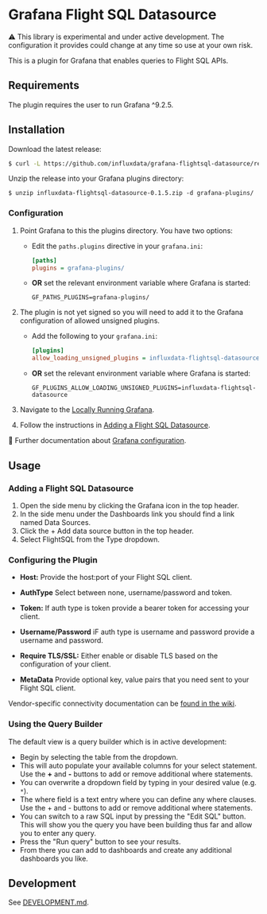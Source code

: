 # Grafana Flight SQL Datasource

:warning: This library is experimental and under active development. The configuration it provides could change at any time so use at your own risk.

This is a plugin for Grafana that enables queries to Flight SQL APIs.

## Requirements

The plugin requires the user to run Grafana ^9.2.5.

## Installation

Download the latest release:

```sh
$ curl -L https://github.com/influxdata/grafana-flightsql-datasource/releases/download/v0.1.5/influxdata-flightsql-datasource-0.1.5.zip
```

Unzip the release into your Grafana plugins directory:

```
$ unzip influxdata-flightsql-datasource-0.1.5.zip -d grafana-plugins/
```

### Configuration

1. Point Grafana to this the plugins directory. You have two options:

   - Edit the `paths.plugins` directive in your `grafana.ini`:

     ```ini
     [paths]
     plugins = grafana-plugins/
     ```

   - **OR** set the relevant environment variable where Grafana is started:
     ```shell
     GF_PATHS_PLUGINS=grafana-plugins/
     ```

1. The plugin is not yet signed so you will need to add it to the Grafana configuration of allowed unsigned plugins.

   - Add the following to your `grafana.ini`:

     ```ini
     [plugins]
     allow_loading_unsigned_plugins = influxdata-flightsql-datasource
     ```

   - **OR** set the relevant environment variable where Grafana is started:
     ```shell
     GF_PLUGINS_ALLOW_LOADING_UNSIGNED_PLUGINS=influxdata-flightsql-datasource
     ```

1. Navigate to the [Locally Running Grafana](http://localhost:3000/).
1. Follow the instructions in [Adding a Flight SQL
   Datasource](#adding-a-flight-sql-datasource).

:book: Further documentation about [Grafana configuration](https://grafana.com/docs/grafana/latest/setup-grafana/configure-grafana/#plugins).

## Usage

### Adding a Flight SQL Datasource

1. Open the side menu by clicking the Grafana icon in the top header.
1. In the side menu under the Dashboards link you should find a link named Data Sources.
1. Click the + Add data source button in the top header.
1. Select FlightSQL from the Type dropdown.

### Configuring the Plugin

- **Host:** Provide the host:port of your Flight SQL client.
- **AuthType** Select between none, username/password and token.
- **Token:** If auth type is token provide a bearer token for accessing your client.
- **Username/Password** iF auth type is username and password provide a username and password.
- **Require TLS/SSL:** Either enable or disable TLS based on the configuration of your client.

- **MetaData** Provide optional key, value pairs that you need sent to your Flight SQL client.

Vendor-specific connectivity documentation can be [found in the wiki](https://github.com/influxdata/grafana-flightsql-datasource/wiki).

### Using the Query Builder

The default view is a query builder which is in active development:

- Begin by selecting the table from the dropdown.
- This will auto populate your available columns for your select statement. Use the **+** and **-** buttons to add or remove additional where statements.
- You can overwrite a dropdown field by typing in your desired value (e.g. `*`).
- The where field is a text entry where you can define any where clauses. Use the + and - buttons to add or remove additional where statements.
- You can switch to a raw SQL input by pressing the "Edit SQL" button. This will show you the query you have been building thus far and allow you to enter any query.
- Press the "Run query" button to see your results.
- From there you can add to dashboards and create any additional dashboards you like.

## Development

See [DEVELOPMENT.md](DEVELOPMENT.md).
